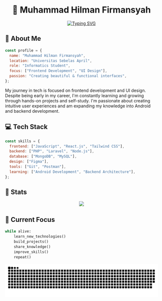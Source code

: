 <div align="center">
  
# 🌟 Muhammad Hilman Firmansyah

[![Typing SVG](https://readme-typing-svg.herokuapp.com?font=Fira+Code&pause=1000&color=00F7E4&center=true&vCenter=true&width=435&lines=Frontend+Developer;UI+Designer;Informatics+Student)](https://git.io/typing-svg)

</div>

## 🚀 About Me

```javascript
const profile = {
  name: "Muhammad Hilman Firmansyah",
  location: "Universitas Sebelas April",
  role: "Informatics Student",
  focus: ["Frontend Development", "UI Design"],
  passion: "Creating beautiful & functional interfaces",
};
```

My journey in tech is focused on frontend development and UI design. Despite being early in my career, I'm constantly learning and growing through hands-on projects and self-study. I'm passionate about creating intuitive user experiences and am expanding my knowledge into Android and backend development.

## 💻 Tech Stack

```javascript
const skills = {
  frontend: ["JavaScript", "React.js", "Tailwind CSS"],
  backend: ["PHP", "Laravel", "Node.js"],
  database: ["MongoDB", "MySQL"],
  design: ["Figma"],
  tools: ["Git", "Postman"],
  learning: ["Android Development", "Backend Architecture"],
};
```
## 🐥 Stats

<div align="center">
  <img src="https://github-readme-stats.vercel.app/api/top-langs/?username=Diewaay&theme=aura&hide_border=true&include_all_commits=true&count_private=true&layout=compact" width="36%" /> </br>
</div>

## 🎯 Current Focus

```python
while alive:
    learn_new_technologies()
    build_projects()
    share_knowledge()
    improve_skills()
    repeat()
```

<!-- Snake -->
<div align="center">
   
  ![snake gif](https://github.com/Diewaay/Diewaay/blob/output/github-snake.svg)
</div>

